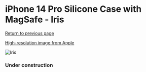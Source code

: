 # iPhone 14 Pro Silicone Case with MagSafe - Iris

[Return to previous page](/iphone_14)

[High-resolution image from Apple](https://store.storeimages.cdn-apple.com/8756/as-images.apple.com/is/MQUK3?wid=4500&hei=4500&fmt=png)

<div style="width: 384px"><img src="/everyphone/MQUK3.png" alt="Iris"></div>

### Under construction
